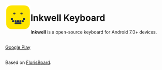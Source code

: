 <img align="left" width="80" height="80"
src=".github/repo_icon.png" alt="App icon">

# Inkwell Keyboard

**Inkwell** is a open-source keyboard for Android 7.0+ devices.</br> </br>

<a href="https://play.google.com/store/apps/details?id=com.goodwy.keyboard">Google Play</a></br></br>

Based on <a href="https://github.com/florisboard/florisboard">FlorisBoard</a>.</br>
